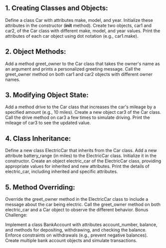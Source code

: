 ## 1. Creating Classes and Objects:

Define a class Car with attributes make, model, and year. Initialize these attributes in the constructor (__init__ method).
Create two objects, car1 and car2, of the Car class with different make, model, and year values.
Print the attributes of each car object using dot notation (e.g., car1.make).
## 2. Object Methods:

Add a method greet_owner to the Car class that takes the owner's name as an argument and prints a personalized greeting message.
Call the greet_owner method on both car1 and car2 objects with different owner names.
## 3. Modifying Object State:

Add a method drive to the Car class that increases the car's mileage by a specified amount (e.g., 10 miles).
Create a new object car3 of the Car class.
Call the drive method on car3 a few times to simulate driving.
Print the mileage of car3 to see the updated value.
## 4. Class Inheritance:

Define a new class ElectricCar that inherits from the Car class.
Add a new attribute battery_range (in miles) to the ElectricCar class. Initialize it in the constructor.
Create an object electric_car of the ElectricCar class, providing appropriate values for inherited and new attributes.
Print the details of electric_car, including inherited and specific attributes.
## 5. Method Overriding:

Override the greet_owner method in the ElectricCar class to include a message about the car being electric.
Call the greet_owner method on both electric_car and a Car object to observe the different behavior.
Bonus Challenge:

Implement a class BankAccount with attributes account_number, balance, and methods for depositing, withdrawing, and checking the balance.
Enforce constraints on withdrawals (e.g., prevent negative balances).
Create multiple bank account objects and simulate transactions.